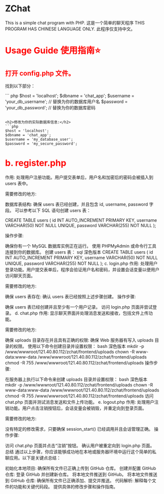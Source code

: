 # ZChat
This is a simple chat program with PHP.
这是一个简单的聊天程序
THIS PROGRAM HAS CHINESE LANGUAGE ONLY.
此程序仅支持中文。
<h1 style="color:red">Usage Guide 使用指南⭐
<h2 style="color:red">打开 config.php 文件。</h1>
<p>找到以下部分：</p>
``` php
    $host = 'localhost';
    $dbname = 'chat_app';
    $username = 'your_db_username'; // 替换为你的数据库用户名
    $password = 'your_db_password'; // 替换为你的数据库密码
    
```

<h2>修改为你的实际数据库信息:</h2>
```php
$host = 'localhost';
$dbname = 'chat_app';
$username = 'my_database_user';
$password = 'my_secure_password';
```
<h1 style="color:red">b. register.php</h1>
作用: 处理用户注册功能。用户提交表单后，用户名和加密后的密码会被插入到 users 表中。

需要修改的地方:

数据库表结构:
确保 users 表已经创建，并且包含 id, username, password 字段。
可以参考以下 SQL 语句创建 users 表：

CREATE TABLE users (
    id INT AUTO_INCREMENT PRIMARY KEY,
    username VARCHAR(50) NOT NULL UNIQUE,
    password VARCHAR(255) NOT NULL
);

操作步骤:

确保你有一个 MySQL 数据库实例正在运行。
使用 PHPMyAdmin 或命令行工具连接到你的数据库。
创建 users 表：
sql
深色版本
CREATE TABLE users (
    id INT AUTO_INCREMENT PRIMARY KEY,
    username VARCHAR(50) NOT NULL UNIQUE,
    password VARCHAR(255) NOT NULL
);
c. login.php
作用: 处理用户登录功能。用户提交表单后，程序会验证用户名和密码，并设置会话变量以便用户访问聊天页面。

需要修改的地方:

确保 users 表存在:
确认 users 表已经按照上述步骤创建。
操作步骤:

确保 users 表已经创建并且至少有一个用户记录。
访问 login.php 页面并尝试登录。
d. chat.php
作用: 显示聊天界面并处理消息发送和接收，包括文件上传功能。

需要修改的地方:

确保 uploads 目录存在并且具有正确的权限:
确保 Web 服务器有写入 uploads 目录的权限。
使用以下命令创建目录并设置权限：
bash
深色版本
mkdir -p /www/wwwroot/121.40.80.112/zchat/frontend/uploads
chown -R www-data:www-data /www/wwwroot/121.40.80.112/zchat/frontend/uploads
chmod -R 755 /www/wwwroot/121.40.80.112/zchat/frontend/uploads
操作步骤:

在服务器上执行以下命令来创建 uploads 目录并设置权限：
bash
深色版本
mkdir -p /www/wwwroot/121.40.80.112/zchat/frontend/uploads
chown -R www-data:www-data /www/wwwroot/121.40.80.112/zchat/frontend/uploads
chmod -R 755 /www/wwwroot/121.40.80.112/zchat/frontend/uploads
访问 chat.php 页面并测试消息发送和文件上传功能。
e. logout.php
作用: 处理用户注销功能。用户点击注销按钮后，会话变量会被销毁，并重定向到登录页面。

需要修改的地方:

没有特定的修改需求，只要确保 session_start() 已经调用并且会话管理正确。
操作步骤:

访问 chat.php 页面并点击“注销”按钮。
确认用户被重定向到 login.php 页面。
总结
通过以上步骤，你应该能够成功地在本地或服务器环境中运行这个简单的私聊应用。以下是关键点总结：

初始化本地项目:
确保所有文件已正确上传到 GitHub 仓库。
创建并配置 GitHub 仓库:
登录 GitHub 并创建新仓库。
将本地文件推送到 GitHub。
将本地文件推送到 GitHub 仓库:
确保所有文件已正确添加、提交并推送。
代码解析:
解释每个文件的功能和关键代码段。
提供具体的修改步骤和操作指南。
